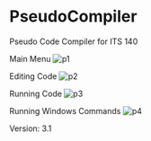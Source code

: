 # PseudoCompiler
Pseudo Code Compiler for ITS 140

Main Menu
![p1](http://f.worldscolli.de/b40g1.png)

Editing Code
![p2](http://f.worldscolli.de/pfbbe.png)

Running Code
![p3](http://f.worldscolli.de/o3de8.png)

Running Windows Commands
![p4](http://f.worldscolli.de/f8fr8.png)

Version: 3.1